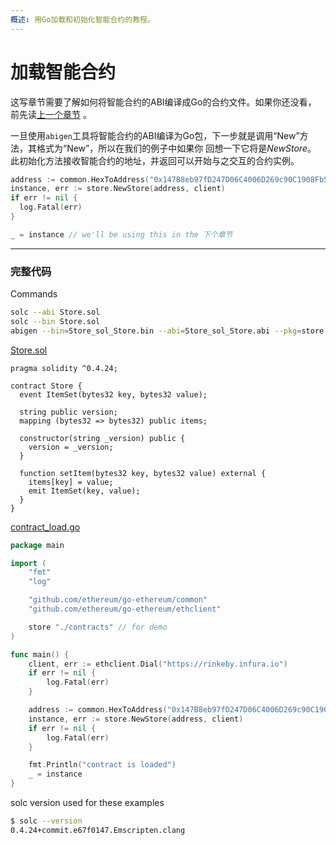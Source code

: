 ```yaml
---
概述: 用Go加载和初始化智能合约的教程。
---
```


# 加载智能合约

这写章节需要了解如何将智能合约的ABI编译成Go的合约文件。如果你还没看， 前先读[上一个章节](../smart-contract-compile) 。

一旦使用`abigen`工具将智能合约的ABI编译为Go包，下一步就是调用“New”方法，其格式为“New<ContractName>”，所以在我们的例子中如果你 回想一下它将是*NewStore*。 此初始化方法接收智能合约的地址，并返回可以开始与之交互的合约实例。

```go
address := common.HexToAddress("0x147B8eb97fD247D06C4006D269c90C1908Fb5D54")
instance, err := store.NewStore(address, client)
if err != nil {
  log.Fatal(err)
}

_ = instance // we'll be using this in the 下个章节
```

---

### 完整代码

Commands

```bash
solc --abi Store.sol
solc --bin Store.sol
abigen --bin=Store_sol_Store.bin --abi=Store_sol_Store.abi --pkg=store --out=Store.go
```

[Store.sol](https://github.com/miguelmota/ethereum-development-with-go-book/blob/master/code/contracts/Store.sol)

```solidity
pragma solidity ^0.4.24;

contract Store {
  event ItemSet(bytes32 key, bytes32 value);

  string public version;
  mapping (bytes32 => bytes32) public items;

  constructor(string _version) public {
    version = _version;
  }

  function setItem(bytes32 key, bytes32 value) external {
    items[key] = value;
    emit ItemSet(key, value);
  }
}
```

[contract_load.go](https://github.com/miguelmota/ethereum-development-with-go-book/blob/master/code/contract_load.go)

```go
package main

import (
	"fmt"
	"log"

	"github.com/ethereum/go-ethereum/common"
	"github.com/ethereum/go-ethereum/ethclient"

	store "./contracts" // for demo
)

func main() {
	client, err := ethclient.Dial("https://rinkeby.infura.io")
	if err != nil {
		log.Fatal(err)
	}

	address := common.HexToAddress("0x147B8eb97fD247D06C4006D269c90C1908Fb5D54")
	instance, err := store.NewStore(address, client)
	if err != nil {
		log.Fatal(err)
	}

	fmt.Println("contract is loaded")
	_ = instance
}
```

solc version used for these examples

```bash
$ solc --version
0.4.24+commit.e67f0147.Emscripten.clang
```
